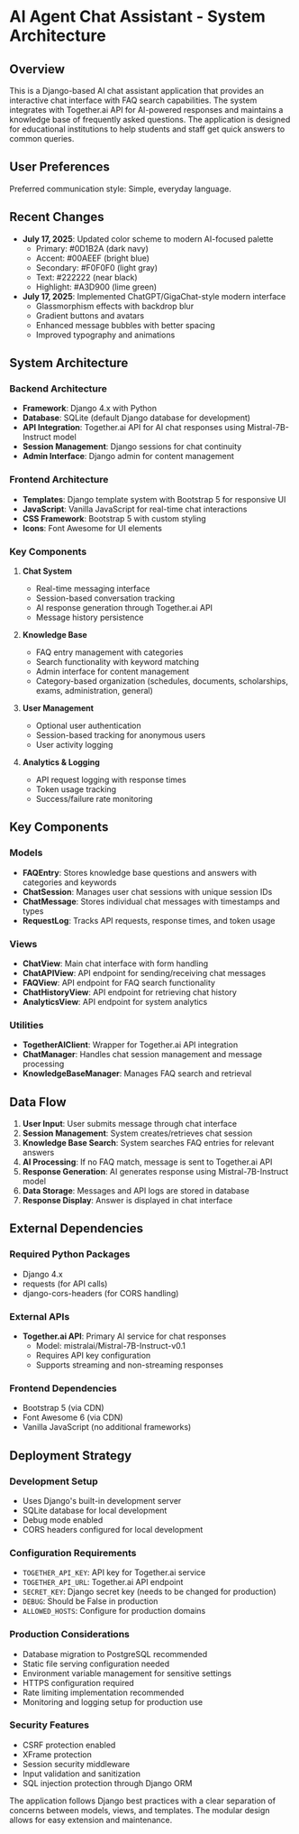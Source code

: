 # AI Agent Chat Assistant - System Architecture

## Overview

This is a Django-based AI chat assistant application that provides an interactive chat interface with FAQ search capabilities. The system integrates with Together.ai API for AI-powered responses and maintains a knowledge base of frequently asked questions. The application is designed for educational institutions to help students and staff get quick answers to common queries.

## User Preferences

Preferred communication style: Simple, everyday language.

## Recent Changes

- **July 17, 2025**: Updated color scheme to modern AI-focused palette
  - Primary: #0D1B2A (dark navy)
  - Accent: #00AEEF (bright blue)
  - Secondary: #F0F0F0 (light gray)
  - Text: #222222 (near black)
  - Highlight: #A3D900 (lime green)
- **July 17, 2025**: Implemented ChatGPT/GigaChat-style modern interface
  - Glassmorphism effects with backdrop blur
  - Gradient buttons and avatars
  - Enhanced message bubbles with better spacing
  - Improved typography and animations

## System Architecture

### Backend Architecture
- **Framework**: Django 4.x with Python
- **Database**: SQLite (default Django database for development)
- **API Integration**: Together.ai API for AI chat responses using Mistral-7B-Instruct model
- **Session Management**: Django sessions for chat continuity
- **Admin Interface**: Django admin for content management

### Frontend Architecture
- **Templates**: Django template system with Bootstrap 5 for responsive UI
- **JavaScript**: Vanilla JavaScript for real-time chat interactions
- **CSS Framework**: Bootstrap 5 with custom styling
- **Icons**: Font Awesome for UI elements

### Key Components

1. **Chat System**
   - Real-time messaging interface
   - Session-based conversation tracking
   - AI response generation through Together.ai API
   - Message history persistence

2. **Knowledge Base**
   - FAQ entry management with categories
   - Search functionality with keyword matching
   - Admin interface for content management
   - Category-based organization (schedules, documents, scholarships, exams, administration, general)

3. **User Management**
   - Optional user authentication
   - Session-based tracking for anonymous users
   - User activity logging

4. **Analytics & Logging**
   - API request logging with response times
   - Token usage tracking
   - Success/failure rate monitoring

## Key Components

### Models
- **FAQEntry**: Stores knowledge base questions and answers with categories and keywords
- **ChatSession**: Manages user chat sessions with unique session IDs
- **ChatMessage**: Stores individual chat messages with timestamps and types
- **RequestLog**: Tracks API requests, response times, and token usage

### Views
- **ChatView**: Main chat interface with form handling
- **ChatAPIView**: API endpoint for sending/receiving chat messages
- **FAQView**: API endpoint for FAQ search functionality
- **ChatHistoryView**: API endpoint for retrieving chat history
- **AnalyticsView**: API endpoint for system analytics

### Utilities
- **TogetherAIClient**: Wrapper for Together.ai API integration
- **ChatManager**: Handles chat session management and message processing
- **KnowledgeBaseManager**: Manages FAQ search and retrieval

## Data Flow

1. **User Input**: User submits message through chat interface
2. **Session Management**: System creates/retrieves chat session
3. **Knowledge Base Search**: System searches FAQ entries for relevant answers
4. **AI Processing**: If no FAQ match, message is sent to Together.ai API
5. **Response Generation**: AI generates response using Mistral-7B-Instruct model
6. **Data Storage**: Messages and API logs are stored in database
7. **Response Display**: Answer is displayed in chat interface

## External Dependencies

### Required Python Packages
- Django 4.x
- requests (for API calls)
- django-cors-headers (for CORS handling)

### External APIs
- **Together.ai API**: Primary AI service for chat responses
  - Model: mistralai/Mistral-7B-Instruct-v0.1
  - Requires API key configuration
  - Supports streaming and non-streaming responses

### Frontend Dependencies
- Bootstrap 5 (via CDN)
- Font Awesome 6 (via CDN)
- Vanilla JavaScript (no additional frameworks)

## Deployment Strategy

### Development Setup
- Uses Django's built-in development server
- SQLite database for local development
- Debug mode enabled
- CORS headers configured for local development

### Configuration Requirements
- `TOGETHER_API_KEY`: API key for Together.ai service
- `TOGETHER_API_URL`: Together.ai API endpoint
- `SECRET_KEY`: Django secret key (needs to be changed for production)
- `DEBUG`: Should be False in production
- `ALLOWED_HOSTS`: Configure for production domains

### Production Considerations
- Database migration to PostgreSQL recommended
- Static file serving configuration needed
- Environment variable management for sensitive settings
- HTTPS configuration required
- Rate limiting implementation recommended
- Monitoring and logging setup for production use

### Security Features
- CSRF protection enabled
- XFrame protection
- Session security middleware
- Input validation and sanitization
- SQL injection protection through Django ORM

The application follows Django best practices with a clear separation of concerns between models, views, and templates. The modular design allows for easy extension and maintenance.